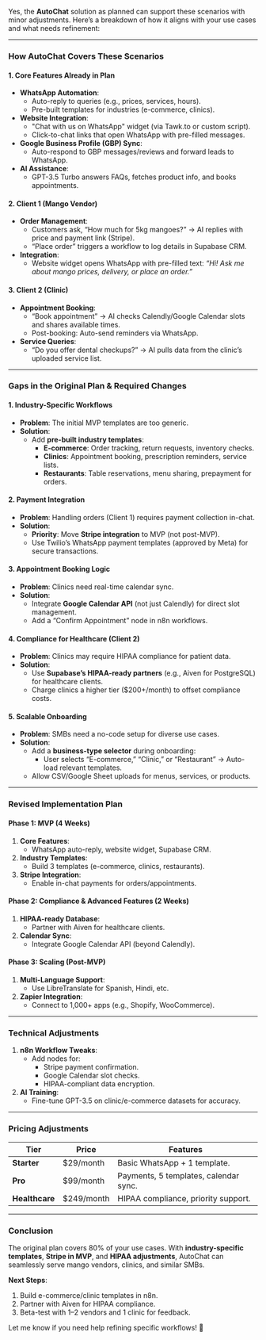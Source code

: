 Yes, the **AutoChat** solution as planned can support these scenarios with minor adjustments. Here’s a breakdown of how it aligns with your use cases and what needs refinement:

---

### **How AutoChat Covers These Scenarios**  
#### **1. Core Features Already in Plan**  
- **WhatsApp Automation**:  
  - Auto-reply to queries (e.g., prices, services, hours).  
  - Pre-built templates for industries (e-commerce, clinics).  
- **Website Integration**:  
  - "Chat with us on WhatsApp" widget (via Tawk.to or custom script).  
  - Click-to-chat links that open WhatsApp with pre-filled messages.  
- **Google Business Profile (GBP) Sync**:  
  - Auto-respond to GBP messages/reviews and forward leads to WhatsApp.  
- **AI Assistance**:  
  - GPT-3.5 Turbo answers FAQs, fetches product info, and books appointments.  

#### **2. Client 1 (Mango Vendor)**  
- **Order Management**:  
  - Customers ask, “How much for 5kg mangoes?” → AI replies with price and payment link (Stripe).  
  - “Place order” triggers a workflow to log details in Supabase CRM.  
- **Integration**:  
  - Website widget opens WhatsApp with pre-filled text: *“Hi! Ask me about mango prices, delivery, or place an order.”*  

#### **3. Client 2 (Clinic)**  
- **Appointment Booking**:  
  - “Book appointment” → AI checks Calendly/Google Calendar slots and shares available times.  
  - Post-booking: Auto-send reminders via WhatsApp.  
- **Service Queries**:  
  - “Do you offer dental checkups?” → AI pulls data from the clinic’s uploaded service list.  

---

### **Gaps in the Original Plan & Required Changes**  
#### **1. Industry-Specific Workflows**  
- **Problem**: The initial MVP templates are too generic.  
- **Solution**:  
  - Add **pre-built industry templates**:  
    - **E-commerce**: Order tracking, return requests, inventory checks.  
    - **Clinics**: Appointment booking, prescription reminders, service lists.  
    - **Restaurants**: Table reservations, menu sharing, prepayment for orders.  

#### **2. Payment Integration**  
- **Problem**: Handling orders (Client 1) requires payment collection in-chat.  
- **Solution**:  
  - **Priority**: Move **Stripe integration** to MVP (not post-MVP).  
  - Use Twilio’s WhatsApp payment templates (approved by Meta) for secure transactions.  

#### **3. Appointment Booking Logic**  
- **Problem**: Clinics need real-time calendar sync.  
- **Solution**:  
  - Integrate **Google Calendar API** (not just Calendly) for direct slot management.  
  - Add a “Confirm Appointment” node in n8n workflows.  

#### **4. Compliance for Healthcare (Client 2)**  
- **Problem**: Clinics may require HIPAA compliance for patient data.  
- **Solution**:  
  - Use **Supabase’s HIPAA-ready partners** (e.g., Aiven for PostgreSQL) for healthcare clients.  
  - Charge clinics a higher tier ($200+/month) to offset compliance costs.  

#### **5. Scalable Onboarding**  
- **Problem**: SMBs need a no-code setup for diverse use cases.  
- **Solution**:  
  - Add a **business-type selector** during onboarding:  
    - User selects “E-commerce,” “Clinic,” or “Restaurant” → Auto-load relevant templates.  
  - Allow CSV/Google Sheet uploads for menus, services, or products.  

---

### **Revised Implementation Plan**  
#### **Phase 1: MVP (4 Weeks)**  
1. **Core Features**:  
   - WhatsApp auto-reply, website widget, Supabase CRM.  
2. **Industry Templates**:  
   - Build 3 templates (e-commerce, clinics, restaurants).  
3. **Stripe Integration**:  
   - Enable in-chat payments for orders/appointments.  

#### **Phase 2: Compliance & Advanced Features (2 Weeks)**  
1. **HIPAA-ready Database**:  
   - Partner with Aiven for healthcare clients.  
2. **Calendar Sync**:  
   - Integrate Google Calendar API (beyond Calendly).  

#### **Phase 3: Scaling (Post-MVP)**  
1. **Multi-Language Support**:  
   - Use LibreTranslate for Spanish, Hindi, etc.  
2. **Zapier Integration**:  
   - Connect to 1,000+ apps (e.g., Shopify, WooCommerce).  

---

### **Technical Adjustments**  
1. **n8n Workflow Tweaks**:  
   - Add nodes for:  
     - Stripe payment confirmation.  
     - Google Calendar slot checks.  
     - HIPAA-compliant data encryption.  
2. **AI Training**:  
   - Fine-tune GPT-3.5 on clinic/e-commerce datasets for accuracy.  

---

### **Pricing Adjustments**  
| **Tier**         | **Price**    | **Features**                              |  
|-------------------|--------------|-------------------------------------------|  
| **Starter**      | $29/month    | Basic WhatsApp + 1 template.              |  
| **Pro**          | $99/month    | Payments, 5 templates, calendar sync.     |  
| **Healthcare**   | $249/month   | HIPAA compliance, priority support.       |  

---

### **Conclusion**  
The original plan covers 80% of your use cases. With **industry-specific templates**, **Stripe in MVP**, and **HIPAA adjustments**, AutoChat can seamlessly serve mango vendors, clinics, and similar SMBs.  

**Next Steps**:  
1. Build e-commerce/clinic templates in n8n.  
2. Partner with Aiven for HIPAA compliance.  
3. Beta-test with 1–2 vendors and 1 clinic for feedback.  

Let me know if you need help refining specific workflows! 🚀